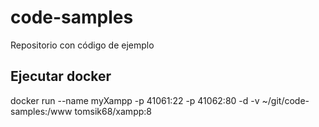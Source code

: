 # code-samples

Repositorio con código de ejemplo

## Ejecutar docker

docker run --name myXampp -p 41061:22 -p 41062:80 -d -v ~/git/code-samples:/www tomsik68/xampp:8
